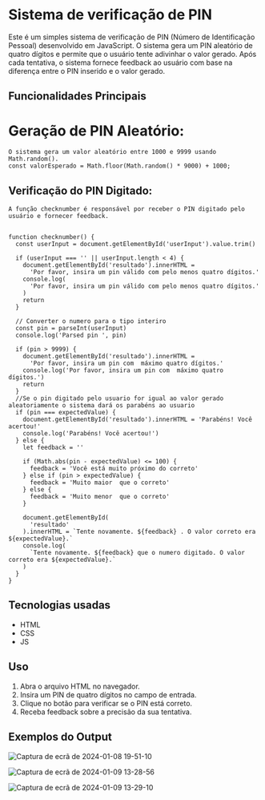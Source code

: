 # Sistema de verificação de PIN

Este é um simples sistema de verificação de PIN (Número de Identificação Pessoal) desenvolvido em JavaScript. O sistema gera um PIN aleatório de quatro dígitos e permite que o usuário tente adivinhar o valor gerado. Após cada tentativa, o sistema fornece feedback ao usuário com base na diferença entre o PIN inserido e o valor gerado.

## Funcionalidades Principais
# Geração de PIN Aleatório:

    O sistema gera um valor aleatório entre 1000 e 9999 usando Math.random().
    const valorEsperado = Math.floor(Math.random() * 9000) + 1000;

## Verificação do PIN Digitado:

    A função checknumber é responsável por receber o PIN digitado pelo usuário e fornecer feedback.

        
    function checknumber() {
      const userInput = document.getElementById('userInput').value.trim()
    
      if (userInput === '' || userInput.length < 4) {
        document.getElementById('resultado').innerHTML =
          'Por favor, insira um pin válido com pelo menos quatro dígitos.'
        console.log(
          'Por favor, insira um pin válido com pelo menos quatro dígitos.'
        )
        return
      }
    
      // Converter o numero para o tipo interiro
      const pin = parseInt(userInput)
      console.log('Parsed pin ', pin)
    
      if (pin > 9999) {
        document.getElementById('resultado').innerHTML =
          'Por favor, insira um pin com  máximo quatro dígitos.'
        console.log('Por favor, insira um pin com  máximo quatro dígitos.')
        return
      }
      //Se o pin digitado pelo usuario for igual ao valor gerado aleatoriamente o sistema dará os parabéns ao usuario
      if (pin === expectedValue) {
        document.getElementById('resultado').innerHTML = 'Parabéns! Você acertou!'
        console.log('Parabéns! Você acertou!')
      } else {
        let feedback = ''
    
        if (Math.abs(pin - expectedValue) <= 100) {
          feedback = 'Você está muito próximo do correto'
        } else if (pin > expectedValue) {
          feedback = 'Muito maior  que o correto'
        } else {
          feedback = 'Muito menor  que o correto'
        }
    
        document.getElementById(
          'resultado'
        ).innerHTML = `Tente novamente. ${feedback} . O valor correto era ${expectedValue}.`
        console.log(
          `Tente novamente. ${feedback} que o numero digitado. O valor correto era ${expectedValue}.`
        )
      }
    }


## Tecnologias usadas
 - HTML
 - CSS
 - JS

## Uso

 1. Abra o arquivo HTML no navegador.
 2. Insira um PIN de quatro dígitos no campo de entrada.
 3. Clique no botão para verificar se o PIN está correto.
 4. Receba feedback sobre a precisão da sua tentativa.


## Exemplos do Output

![Captura de ecrã de 2024-01-08 19-51-10](https://github.com/Muethea/sprintsUol/assets/64161845/36ea8691-44ee-402d-b1a4-91cdd7db4799)

![Captura de ecrã de 2024-01-09 13-28-56](https://github.com/Muethea/sprintsUol/assets/64161845/b9010a61-53f0-4a42-9627-51f1dd8b0491)

![Captura de ecrã de 2024-01-09 13-29-10](https://github.com/Muethea/sprintsUol/assets/64161845/97e4f156-f155-46a7-a0ec-6a049425caed)

